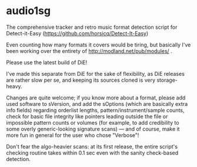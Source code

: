# audio1sg
 The comprehensive tracker and retro music format detection script for Detect-it-Easy (https://github.com/horsicq/Detect-It-Easy)

Even counting how many formats it covers would be tiring, but basically I've been working over the entirety of http://modland.net/pub/modules/ .

Please use the latest build of DiE!

I've made this separate from DiE for the sake of flexibility, as DiE releases are rather slow per se, and keeping its sources cloned is very storage-heavy.

Changes are quite welcome; if you know more about a format, please add used software to sVersion, and add the sOptions (which are basically extra info fields) regarding orderlist lengths, pattern/instrument/sample counts, check for basic file integrity like pointers leading outside the file or impossible pattern counts or volumes (for example, to add credibility to some overly generic-looking signature scans) — and of course, make it more fun in general for the user who chose "Verbose"!

Don't fear the algo-heavier scans: at its first release, the entire script's checking routine takes within 0.1 sec even with the sanity check-based detection.

